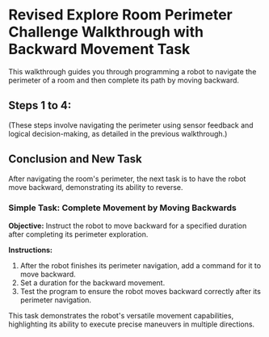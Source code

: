 
# Revised Explore Room Perimeter Challenge Walkthrough with Backward Movement Task

This walkthrough guides you through programming a robot to navigate the perimeter of a room and then complete its path by moving backward.

## Steps 1 to 4:
(These steps involve navigating the perimeter using sensor feedback and logical decision-making, as detailed in the previous walkthrough.)

## Conclusion and New Task

After navigating the room's perimeter, the next task is to have the robot move backward, demonstrating its ability to reverse.

### Simple Task: Complete Movement by Moving Backwards

**Objective:** Instruct the robot to move backward for a specified duration after completing its perimeter exploration.

**Instructions:**
1. After the robot finishes its perimeter navigation, add a command for it to move backward.
2. Set a duration for the backward movement.
3. Test the program to ensure the robot moves backward correctly after its perimeter navigation.

This task demonstrates the robot's versatile movement capabilities, highlighting its ability to execute precise maneuvers in multiple directions.
